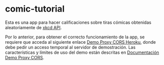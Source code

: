 # comic-tutorial

Esta es una app para hacer calificaciones sobre tiras cómicas obtenidas aleatoriamente de [xkcd API](https://xkcd.com/json.html).

Por lo anterior, para obtener el correcto funcionamiento de la app, se requiere que acceda al siguiente enlace [Demo Proxy CORS Heroku](https://cors-anywhere.herokuapp.com/corsdemo), donde debe pedir un acceso temporal al servidor de demostración. Las características y límites de uso del demo están descritas en [Documentación Demo Proxy CORS](https://github.com/Rob--W/cors-anywhere/issues/301).
